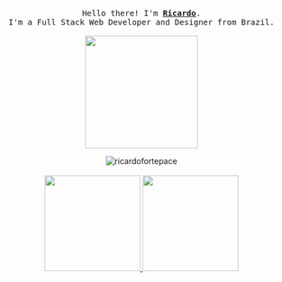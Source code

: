 <p align="center">
  <br>
  <samp>
    Hello there! I'm <b><a target="_blank" href="https://www.linkedin.com/in/ricardofortepace/">Ricardo</a></b>.
    <br>I'm a Full Stack Web Developer and Designer from Brazil.<br><br>
   </samp>
   <img src="https://c.tenor.com/bQCHJwgCNuMAAAAC/kitten-cat.gif" width="200"/>
</p>

<div align="center">
  <img src="https://komarev.com/ghpvc/?username=ricardofortepace" alt="ricardofortepace"><br><br>
</div>

<div style="display: inline_block" align="center">
 <a href="https://github.com/ricardofortepace">
 <img height="170em" src="https://github-readme-stats.vercel.app/api?username=ricardofortepace&show_icons=true&&include_all_commits=true&count_private=true&title_color=ff2929&bg_color=242f45&icon_color=aa39f7&text_color=15d2eb&border_colore32d2d"/>
 <img height="170em" src="https://github-readme-stats.vercel.app/api/top-langs/?username=ricardofortepace&layout=compact&langs_count=20&title_color=ff2929&bg_color=242f45&icon_color=aa39f7&text_color=15d2eb&border_colore32d2d"/>
<div>
